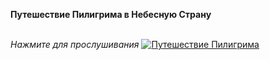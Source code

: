 **Путешествие Пилигрима в Небесную Страну**

\
_Нажмите для прослушивания_
[![Путешествие Пилигрима](https://avatars.mds.yandex.net/get-mpic/15229008/2a0000019621442f2d6bc2ba263f90700dd2/orig)](https://rutube.ru/video/5de72d80173585a0972e23f6dc2b7dc7/?r=wd)
